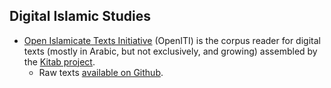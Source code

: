 


## Digital Islamic Studies

- [Open Islamicate Texts Initiative](http://kitab-project.org/2019/11/04/a-new-application-that-helps-you-find-texts-in-the-openiti-corpus/) (OpenITI) is the corpus reader for digital texts (mostly in Arabic, but not exclusively, and growing) assembled by the [Kitab project](http://kitab-project.org/about/).
  - Raw texts [available on Github](https://github.com/OpenITI).
